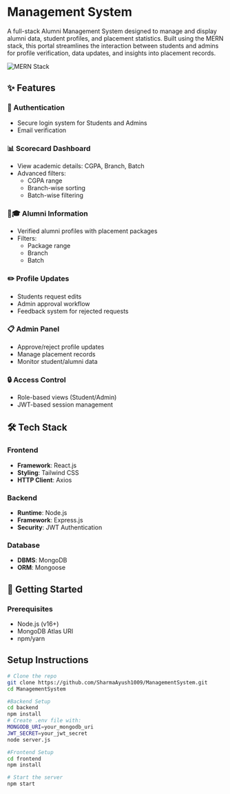 # Management System

A full-stack Alumni Management System designed to manage and display alumni data, student profiles, and placement statistics. Built using the MERN stack, this portal streamlines the interaction between students and admins for profile verification, data updates, and insights into placement records.

![MERN Stack](https://img.shields.io/badge/MERN-Stack-blue?style=flat)

## ✨ Features

### 👥 Authentication
- Secure login system for Students and Admins
- Email verification

### 📊 Scorecard Dashboard
- View academic details: CGPA, Branch, Batch
- Advanced filters:
  - CGPA range
  - Branch-wise sorting
  - Batch-wise filtering

### 🧑🎓 Alumni Information
- Verified alumni profiles with placement packages
- Filters:
  - Package range
  - Branch
  - Batch

### ✏️ Profile Updates
- Students request edits
- Admin approval workflow
- Feedback system for rejected requests

### 📋 Admin Panel
- Approve/reject profile updates
- Manage placement records
- Monitor student/alumni data

### 🔒 Access Control
- Role-based views (Student/Admin)
- JWT-based session management

## 🛠️ Tech Stack

### Frontend
- **Framework**: React.js
- **Styling**: Tailwind CSS
- **HTTP Client**: Axios

### Backend
- **Runtime**: Node.js
- **Framework**: Express.js
- **Security**: JWT Authentication

### Database
- **DBMS**: MongoDB
- **ORM**: Mongoose

## 🚀 Getting Started

### Prerequisites
- Node.js (v16+)
- MongoDB Atlas URI
- npm/yarn


## Setup Instructions

```bash
# Clone the repo
git clone https://github.com/SharmaAyush1009/ManagementSystem.git
cd ManagementSystem

#Backend Setup
cd backend
npm install
# Create .env file with:
MONGODB_URI=your_mongodb_uri
JWT_SECRET=your_jwt_secret
node server.js

#Frontend Setup
cd frontend
npm install

# Start the server
npm start
